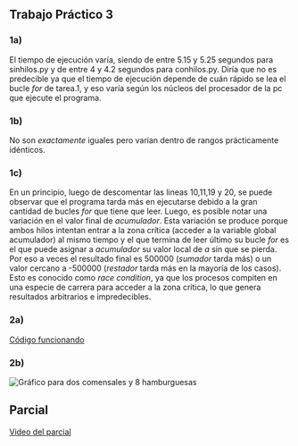 ## Trabajo Práctico 3

### 1a)
El tiempo de ejecución varía, siendo de entre 5.15 y 5.25 segundos para sinhilos.py y de entre 4 y 4.2 segundos para conhilos.py. 
Diría que no es predecible ya que el tiempo de ejecución depende de cuán rápido se lea el bucle *for* de tarea.1, y eso varía según 
los núcleos del procesador de la pc que ejecute el programa.

### 1b)
No son *exactamente* iguales pero varían dentro de rangos prácticamente idénticos.

### 1c)
En un principio, luego de descomentar las lineas 10,11,19 y 20, se puede observar que el programa tarda más en ejecutarse debido a la 
gran cantidad de bucles *for* que tiene que leer. Luego, es posible notar una variación en el valor final de *acumulador*.
Esta variación se produce porque ambos hilos intentan entrar a la zona crítica (acceder a la variable global acumulador) al mismo tiempo y el que termina de leer último su bucle *for* es el que puede
asignar a *acumulador* su valor local de *a* sin que se pierda. Por eso a veces el resultado final es 500000 (*sumador* tarda más) o
un valor cercano a -500000 (*restador* tarda más en la mayoría de los casos). Esto es conocido como *race condition*, ya que los procesos compiten en una especie de carrera para acceder a la zona crítica, lo que genera resultados arbitrarios e impredecibles.

### 2a)
[Código funcionando](https://github.com/S-Bucci/ASO2024TPs/blob/main/TP3/sin_race_condition.c)

### 2b) 
![Gráfico para dos comensales y 8 hamburguesas]()


## Parcial

[Video del parcial](https://drive.google.com/file/d/1rVO7ew7h-p0dix0ELH4cIjy70NIphJVf/view)
